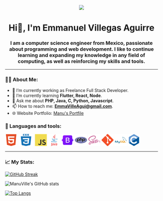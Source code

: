 <div id="header" align="center">
    <img src="https://media.giphy.com/media/xThuWu82QD3pj4wvEQ/giphy.gif" width="200">
    <h1 align="center">Hi👋, I'm Emmanuel Villegas Aguirre</h1>
    <h3 align="center">I am a computer science engineer from Mexico, passionate about programming and web development.
         I like to continue learning and expanding my knowledge in any field of computing, as well as reinforcing my skills 
         and tools.</h3>
</div>

---

### 🧑‍💻 About Me: 

- 🔭 I’m currently working as Freelance Full Stack Developer.
- 👔 I’m currently learning **Flutter, React, Node**.
- 💬 Ask me about **PHP, Java, C, Python, Javascript**.
- 📫 How to reach me: **EmmaVilleAgui@gmail.com**.
- 🌐 Website Portfolio: [Manu's Portfile](https://manuportafolio.netlify.app/)

<div id="body "align="left">
    <h3> 🔨 Languages and tools: </h3>
    <div>
        <img src="https://github.com/devicons/devicon/blob/master/icons/html5/html5-plain.svg" title="html" alt="html" width="40" height="40"/>
        <img src="https://github.com/devicons/devicon/blob/master/icons/css3/css3-plain-wordmark.svg" title="css" alt="css" width="50" height="40"/>
        <img src="https://github.com/devicons/devicon/blob/master/icons/javascript/javascript-original.svg" title="javascript" alt="javascript" width="40" height="40"/>
        <img src="https://github.com/devicons/devicon/blob/master/icons/java/java-original-wordmark.svg" title="java" alt="java" width="40" height="40"/>
        <img src="https://github.com/devicons/devicon/blob/master/icons/bootstrap/bootstrap-original.svg" title="bootstrap" alt="bootstrap" width="40" height="40"/>
        <img src="https://github.com/devicons/devicon/blob/master/icons/php/php-original.svg" title="php" alt="php" width="40" height="40"/>
        <img src="https://github.com/devicons/devicon/blob/master/icons/sass/sass-original.svg" title="sass" alt="sass" width="40" height="40"/>
        <img src="https://github.com/devicons/devicon/blob/master/icons/git/git-original.svg" title="git" alt="git" width="40" height="40"/>
        <img src="https://github.com/devicons/devicon/blob/master/icons/mysql/mysql-original-wordmark.svg" title="mysql" alt="mysql" width="40" height="40"/>
        <img src="https://github.com/devicons/devicon/blob/master/icons/c/c-original.svg" title="c" alt="c" width="40" height="40"/>
    </div>
</div>

---
### 📈 My Stats: 

[![GitHub Streak](https://github-readme-streak-stats.herokuapp.com?user=ManuVille&theme=highcontrast)](https://git.io/streak-stats)

![ManuVille's GitHub stats](https://github-readme-stats.vercel.app/api?username=ManuVille&show_icons=true&theme=radical)

[![Top Langs](https://github-readme-stats.vercel.app/api/top-langs/?username=ManuVille&layout=compact)](https://github.com/anuraghazra/github-readme-stats)


